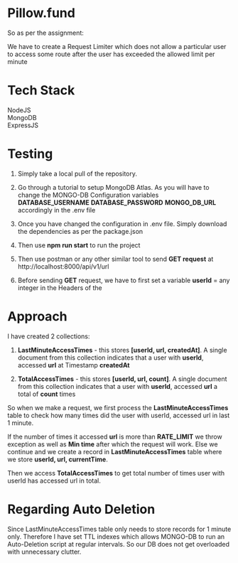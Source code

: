 # Pillow.fund

So as per the assignment: 

We have to create a Request Limiter which does not allow a particular user to access some route after the user has exceeded the allowed limit per minute 

# Tech Stack

NodeJS \
MongoDB \
ExpressJS 

# Testing

1. Simply take a local pull of the repository. 

2. Go through a tutorial to setup MongoDB Atlas. As you will have to change the MONGO-DB Configuration variables 
**DATABASE_USERNAME**  **DATABASE_PASSWORD**  **MONGO_DB_URL** accordingly in the .env file 

3. Once you have changed the configuration in .env file. Simply download the dependencies as per the package.json 

4. Then use **npm run start**  to run the project 

5. Then use postman or any other similar tool to send **GET request** at http://localhost:8000/api/v1/url 

6. Before sending **GET** request, we have to first set a variable **userId** = any integer in the Headers of the

# Approach

I have created 2 collections:

1. **LastMinuteAccessTimes** - this stores **[userId, url, createdAt]**. A single document from this collection indicates that a user with **userId**, accessed **url** at Timestamp **createdAt**

2. **TotalAccessTimes** - this stores **[userId, url, count]**. A single document from this collection indicates that a user with **userId**, accessed **url** a total of **count** times

So when we make a request, we first process the **LastMinuteAccessTimes** table to check how many times did the user with userId, accessed url in last 1 minute.

If the number of times it accessed **url** is more than **RATE_LIMIT** we throw exception as well as **Min time** after which the request will work. Else we continue and we create a record in **LastMinuteAccessTimes** table where we store **userId, url, currentTime**.

Then we access **TotalAccessTimes** to get total number of times user with userId has accessed url in total.

# Regarding Auto Deletion

Since LastMinuteAccessTimes table only needs to store records for 1 minute only. Therefore I have set TTL indexes which allows MONGO-DB to run an Auto-Deletion script at regular intervals. So our DB does not get overloaded with unnecessary clutter.
